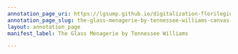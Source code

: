 ```yaml
---
annotation_page_uri: https://lgsump.github.io/digitalization-florilegium/annotations/the-glass-menagerie-by-tennessee-williams-canvas-1-1037-600818.json
annotation_page_slug: the-glass-menagerie-by-tennessee-williams-canvas-1-1037-600818
layout: annotation_page
manifest_label: The Glass Menagerie by Tennessee Williams

---
```

